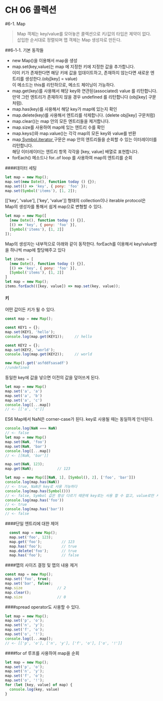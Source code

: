 CH 06 콜렉션
============
#6-1. Map
>Map 객체는 key/value를 모아놓은 콜렉션으로 키/값의 타입은 제약이 없다.<br>
>삽입한 순서대로 정렬되며 맵 객체는 Map 생성자로 만든다.

##6-1-1. 기본 동작들
* new Map()을 이용해서 map을 생성
* map.set(key,value)는 map 에 지정한 키에 지정한 값을 추가합니다.<br> 
이미 키가 존재한다면 해당 키에 값을 업데이트하고, 존재하지 않는다면 새로운 엔트리를 생성한다.(obj[key] = value)<br> 이 메소드는 this를 리턴하므로, 메소드 체이닝이 가능하다.
* map.get(key)를 사용해서 해당 key와 연관된(associated) value 를 리턴합니다.<br> 만약 그런 엔트리가 존재하지 않을 경우 undefined 를 리턴합니다 (obj[key] 구문처럼).
* map.has(key)를 사용해서 해당 key가 map에 있는지 확인
* map.delete(key)를 사용해서 엔트리를 삭제합니다. (delete obj[key] 구문처럼)
* map.clear()는 map 안의 모든 엔트리들을 제거합니다.
* map.size를 사용하여 map에 있는 엔트리 수를 확인
* map.keys()와 map.value()는 각각 map의 모든 key와 value를 반환
* map[ Symbol.iterator ]() 구문은 map 안의 엔트리들을 순회할 수 있는 이터레이터를 리턴합니다.<br> 해당 이터레이터는 엔트리 항목 각각을 [key, value] 배열로 표현합니다.
* forEach() 메소드나 for..of loop 를 사용하여 map의 엔트리를 순회



####데이터 세팅

```js
let map = new Map();
map.set(new Date(), function today () {});
map.set(() => 'key', { pony: 'foo' });
map.set(Symbol('items'), [1, 2]);
```

[['key', 'value'], ['key', 'value']] 형태의 collection이나 iterable protocol은<br>
 Map의 생성자를 통해서 쉽게 map으로 변형할 수 있다.

```js
let map = new Map([
  [new Date(), function today () {}],
  [() => 'key', { pony: 'foo' }],
  [Symbol('items'), [1, 2]]
]);
```

Map의 생성자는 내부적으로 아래와 같이 동작한다. forEach를 이용해서 key/value쌍을 하나씩 map에 할당해주고 있다

```js
let items = [
  [new Date(), function today () {}],
  [() => 'key', { pony: 'foo' }],
  [Symbol('items'), [1, 2]]
]
let map = new Map();
items.forEach(([key, value]) => map.set(key, value));
```

#### 키
어떤 값이든 키가 될 수 있다.

```js
const map = new Map();

const KEY1 = {};
map.set(KEY1, 'hello');
console.log(map.get(KEY1));     // hello

const KEY2 = {};
map.set(KEY2, 'world');
console.log(map.get(KEY2));     // world
```

```js
new Map().get('asfddfsasadf')
//undefined
```


동일한 key에 값을 넣으면 이전의 값을 덮어쓰게 된다.

```js
let map = new Map()
map.set('a', 'a')
map.set('a', 'b')
map.set('a', 'c')
console.log([...map])
// <- [['a', 'c']]
```


ES6 Map에서 NaN은 corner-case가 된다. key로 사용될 때는 동일하게 인식된다.

```js
console.log(NaN === NaN)
// <- false
let map = new Map()
map.set(NaN, 'foo')
map.set(NaN, 'bar')
console.log([...map])
// <- [[NaN, 'bar']]

map.set(NaN, 123);
map.get(NaN);           // 123
```

```js
let map = new Map([[NaN, 1], [Symbol(), 2], ['foo', 'bar']])
console.log(map.has(NaN))
// <- true, NaN은 key로 사용 가능하다
console.log(map.has(Symbol()))
// <- false, Symbol 값은 항상 다르기 때문에 key로는 사용 할 수 없고, value로만 사용해야 한다.
console.log(map.has('foo'))
// <- true
console.log(map.has('bar'))
// <- false
```

####단일 엔트리에 대한 제어

```js
  const map = new Map();
  map.set('foo', 123);
  map.get('foo');         // 123
  map.has('foo');         // true
  map.delete('foo');      // true
  map.has('foo');         // false
```

####맵의 사이즈 결정 및 맵의 내용 제거

```js
const map = new Map();
map.set('foo', true);
map.set('bar', false);
map.size                // 2
map.clear();
map.size                // 0
```

####spread operator도 사용할 수 있다.

```js
let map = new Map();
map.set('p', 'o');
map.set('n', 'y');
map.set('f', 'o');
map.set('o', '!');
console.log([...map]);
// <- [['p', 'o'], ['n', 'y'], ['f', 'o'], ['o', '!']]
```

####for of 루프를 사용하여 map을 순회

```js
let map = new Map();
map.set('p', 'o');
map.set('n', 'y');
map.set('f', 'o');
map.set('o', '!');
for (let [key, value] of map) {
  console.log(key, value)
}
```
